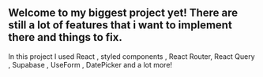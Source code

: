 Welcome to my biggest project yet!
There are still a lot of features that i want to implement there and things to fix.
-----------------------------------
In this project I used React , styled components , React Router, React Query , Supabase  , UseForm , DatePicker  and a lot more!
